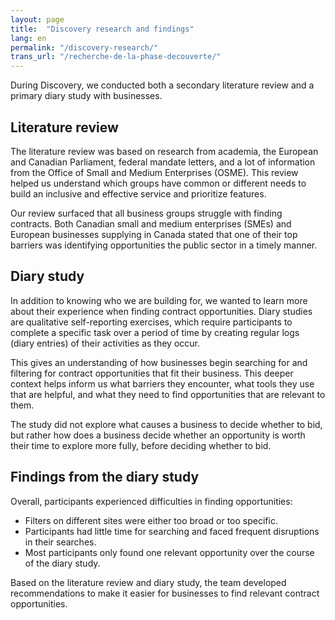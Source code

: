 ```yaml
---
layout: page
title:  "Discovery research and findings"
lang: en
permalink: "/discovery-research/"
trans_url: "/recherche-de-la-phase-decouverte/"
---
```


During Discovery, we conducted both a secondary literature review and a primary diary study with businesses. 

<h2>Literature review</h2>
The literature review was based on research from academia, the European and Canadian Parliament, federal mandate letters, and a lot of information from the Office of Small and Medium Enterprises (OSME). This review helped us understand which groups have common or different needs to build an inclusive and effective service and prioritize features.

Our review surfaced that all business groups struggle with finding contracts. Both Canadian small and medium enterprises (SMEs) and European businesses supplying in Canada stated that one of their top barriers was identifying opportunities the public sector in a timely manner.

<h2>Diary study</h2>
In addition to knowing who we are building for, we wanted to learn more about their experience when finding contract opportunities. Diary studies are qualitative self-reporting exercises, which require participants to complete a specific task over a period of time by creating regular logs (diary entries) of their activities as they occur. 

This gives an understanding of how businesses begin searching for and filtering for contract opportunities that fit their business. This deeper context helps inform us what barriers they encounter, what tools they use that are helpful, and what they need to find opportunities that are relevant to them. 

The study did not explore what causes a business to decide whether to bid, but rather how does a business decide whether an opportunity is worth their time to explore more fully, before deciding whether to bid. 

<h2>Findings from the diary study</h2>

Overall, participants experienced difficulties in finding opportunities:
<ul>
<li>Filters on different sites were either too broad or too specific. </li>
<li>Participants had little time for searching and faced frequent disruptions in their searches. </li>
<li>Most participants only found one relevant opportunity over the course of the diary study.</li>
  </ul>



<p>Based on the literature review and diary study, the team developed recommendations to make it easier for businesses to find relevant contract opportunities. </p>

